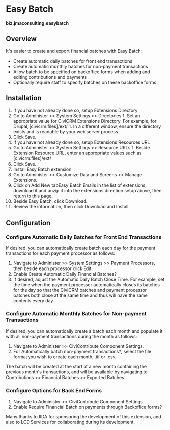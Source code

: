 # Easy Batch

#### biz.jmaconsulting.easybatch

## Overview

It's easier to create and export financial batches with Easy Batch:
- Create automatic daily batches for front end transactions
- Create automatic monthly batches for non-payment transactions
- Allow batch to be specified on backoffice forms when adding and editing contributions and payments
- Optionally require staff to specify batches on these backoffice forms

## Installation

1. If you have not already done so, setup Extensions Directory
  1. Go to Administer >> System Settings >> Directories
    1. Set an appropriate value for CiviCRM Extensions Directory. For example, for Drupal, [civicrm.files]/ext/
    1. In a different window, ensure the directory exists and is readable by your web server process.
  1. Click Save.
1. If you have not already done so, setup Extensions Resources URL
  1. Go to Administer >> System Settings >> Resource URLs
    1. Beside Extension Resource URL, enter an appropriate values such as [civicrm.files]/ext/
  1. Click Save.
1. Install Easy Batch extension
  1. Go to Administer >> Customize Data and Screens >> Manage Extensions.
  1. Click on Add New tabEasy Batch Emails in the list of extensions, download it and unzip it into the extensions direction setup above, then return to this page.
  1. Beside Easy Batch, click Download.
  1. Review the information, then click Download and Install.

## Configuration

### Configure Automatic Daily Batches for Front End Transactions

If desired, you can automatically create batch each day for the payment transactions for each payment processor as follows:

1. Navigate to Administer >> System Settings >> Payment Processors, then beside each processor click Edit.
1. Enable Create Automatic Daily Financial Batches?
1. If desired, adjust the Automatic Daily Batch Close Time. For example, set the time when the payment processor automatically closes its batches for the day so that the CiviCRM batches and payment processor batches both close at the same time and thus will have the same contents every day.

### Configure Automatic Monthly Batches for Non-payment Transactions

If desired, you can automatically create a batch each month and populate it with all non-payment transactions during the month as follows:

1. Navigate to Administer >> CiviContribute Component Settings.
1. For Automatically batch non-payment transactions?, select the file format you wish to create each month, .iif or .csv.

The batch will be created at the start of a new month containing the previous month's transactions, and will be available by navigating to Contributions >> Financial Batches >> Exported Batches. 

### Configure Options for Back End Forms

1. Navigate to Administer >> CiviContribute Component Settings
1. Enable Require Financial Batch on payments through Backoffice forms?

Many thanks to IIDA for sponsoring the development of this extension, and also to LCD Services for collaborating during its development.
